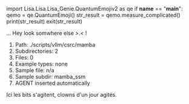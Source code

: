 
import Lisa.Lisa.Lisa_Genie.QuantumEmojiv2 as qe
if __name__ == "__main__":
  qemo = qe.QuantumEmoji()
  str_result = qemo.measure_complicated()
  print(str_result)
  exit(str_result)

... Hey look somwhere else >.< !

1. Path: ./scripts/vllm/csrc/mamba
2. Subdirectories: 2
3. Files: 0
4. Example types: none
5. Sample file: n/a
6. Sample subdir: mamba_ssm
7. AGENT inserted automatically

Ici les bits s'agitent, clowns d'un jour agités.
